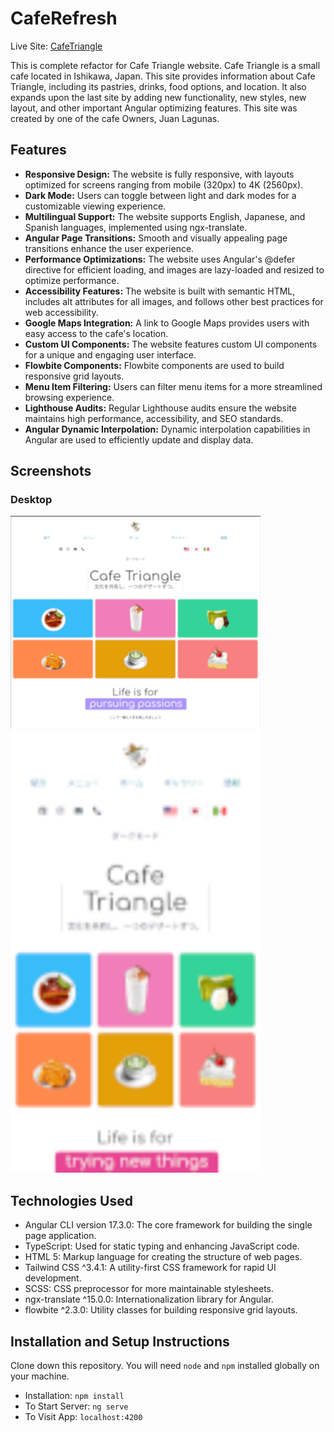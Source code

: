 # CafeRefresh

Live Site: [CafeTriangle](https://cafe-triangle.com)

This is complete refactor for Cafe Triangle website. Cafe Triangle is a small cafe located in Ishikawa, Japan. This site provides information about Cafe Triangle, including its pastries, drinks, food options, and location. It also expands upon the last site by adding new functionality, new styles, new layout, and other important Angular optimizing features. This site was created by one of the cafe Owners, Juan Lagunas.

## Features

- **Responsive Design:** The website is fully responsive, with layouts optimized for screens ranging from mobile (320px) to 4K (2560px).
- **Dark Mode:** Users can toggle between light and dark modes for a customizable viewing experience.
- **Multilingual Support:** The website supports English, Japanese, and Spanish languages, implemented using ngx-translate.
- **Angular Page Transitions:** Smooth and visually appealing page transitions enhance the user experience.
- **Performance Optimizations:** The website uses Angular's @defer directive for efficient loading, and images are lazy-loaded and resized to optimize performance.
- **Accessibility Features:** The website is built with semantic HTML, includes alt attributes for all images, and follows other best practices for web accessibility.
- **Google Maps Integration:** A link to Google Maps provides users with easy access to the cafe's location.
- **Custom UI Components:** The website features custom UI components for a unique and engaging user interface.
- **Flowbite Components:** Flowbite components are used to build responsive grid layouts.
- **Menu Item Filtering:** Users can filter menu items for a more streamlined browsing experience.
- **Lighthouse Audits:** Regular Lighthouse audits ensure the website maintains high performance, accessibility, and SEO standards.
- **Angular Dynamic Interpolation:** Dynamic interpolation capabilities in Angular are used to efficiently update and display data.

## Screenshots

### Desktop

<p float="left">
  <img src="src/assets/screenshots/desktop.png" width="400" alt="Desktop screenshot">
  <img src="src/assets/screenshots/mobile.png" width="400" alt="Mobile screenshot">
</p>

## Technologies Used

- Angular CLI version 17.3.0: The core framework for building the single page application.
- TypeScript: Used for static typing and enhancing JavaScript code.
- HTML 5: Markup language for creating the structure of web pages.
- Tailwind CSS ^3.4.1: A utility-first CSS framework for rapid UI development.
- SCSS: CSS preprocessor for more maintainable stylesheets.
- ngx-translate ^15.0.0: Internationalization library for Angular.
- flowbite ^2.3.0: Utility classes for building responsive grid layouts.

## Installation and Setup Instructions

Clone down this repository. You will need `node` and `npm` installed globally on your machine.

- Installation: `npm install`
- To Start Server: `ng serve`
- To Visit App: `localhost:4200`
